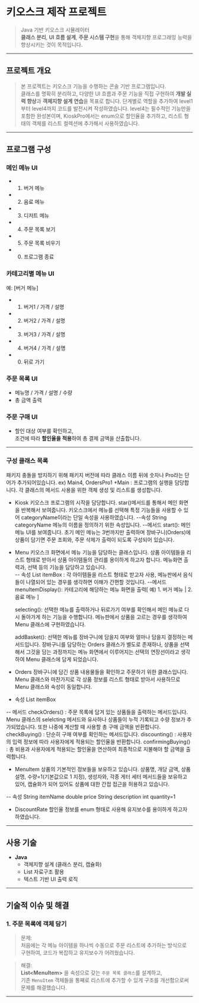 #  키오스크 제작 프로젝트

> Java 기반 키오스크 시뮬레이터  
> **클래스 분리**, **UI 흐름 설계**, **주문 시스템 구현**을 통해 객체지향 프로그래밍 능력을 향상시키는 것이 목적입니다.

---

##  프로젝트 개요

> 본 프로젝트는 키오스크 기능을 수행하는 콘솔 기반 프로그램입니다.  
> 클래스를 명확히 분리하고, 다양한 UI 흐름과 주문 기능을 직접 구현하여 **개발 실력 향상**과 **객체지향 설계 연습**을 목표로 합니다.
> 단계별로 역할을 추가하여 level1부터 level4까지 코드를 발전시켜 작성하였습니다. level4는 필수적인 기능만을 포함한 완성본이며, 
> KioskPro에서는 enum으로 할인율을 추가하고, 리스트 형태의 객체를 리스트 컬렉션에 추가해서 사용하였습니다.
---

##  프로그램 구성

###  메인 메뉴 UI
- 1. 버거 메뉴
- 2. 음료 메뉴
- 3. 디저트 메뉴
- 4. 주문 목록 보기
- 5. 주문 목록 비우기
- 0. 프로그램 종료

###  카테고리별 메뉴 UI
예: [버거 메뉴]
- 1. 버거1 / 가격 / 설명  
- 2. 버거2 / 가격 / 설명  
- 3. 버거3 / 가격 / 설명  
- 4. 버거4 / 가격 / 설명  
- 0. 뒤로 가기  

###  주문 목록 UI
- 메뉴명 / 가격 / 설명 / 수량
-  총 금액 출력

###  주문 구매 UI
- 할인 대상 여부를 확인하고,  
  조건에 따라 **할인율을 적용**하여 총 결제 금액을 산출합니다.

---
### 구성 클래스 목록

패키지 충돌을 방지하기 위해 패키지 버전에 따라 클래스 이름 뒤에 숫자나 Pro라는 단어가 추가되어있습니다.
ex) Main4, OrdersPro1
+Main : 프로그램의 실행을 담당합니다. 각 클래스의 메서드 사용을 위한 객체 생성 및 리스트를 생성합니다.
+ Kiosk
 키오스크 프로그램의 시작을 담당합니다. star()메서드를 통해서 메인 화면을 반복해서 보여줍니다. 키오스크에서 메뉴를 선택해 특정 기능들을 사용할 수 있어 categoryName이라는 단일 속성을 사용하였습니다.
--속성
  String categoryName 메뉴의 이름을 정의하기 위한 속성입니다.
--메서드
  start(): 메인 메뉴 UI를 보여줍니다. 초기 메인 메뉴는 3번까지만 출력하며 장바구니(Orders)에 상품이 담기면 주문 조회와, 주문 삭제가 출력이 되도록 구성되어 있습니다.
- Menu
  키오스크 화면에서 메뉴 기능을 담당하는 클래스입니다. 상품 아이템들을 리스트 형태로 받아서 상품 아이템들의 관리를 용이하게 하고자 합니다. 메뉴화면 출력과, 선택 등의 기능을 담당하고 있습니다.  
  -- 속성
  List <MenuItem>itemBox : 각 아이템들을 리스트 형태로 받고자 사용, 메뉴판에서 음식들이 나열되어 있는 경우를 생각하면 이해가 간편할 것입니다.
  --메서드
  menuItemDisplay(): 카테고리에 해당하는 메뉴 화면을 출력[ 예) 1. 버거 메뉴  | 2. 음료 메뉴 ]
  
  selecting(): 선택한 메뉴를 출력하거나 뒤로가기 여부를 확인해서 메인 메뉴로 다시 돌아가게 하는 기능을 수행합니다. 메뉴판에서 상품을 고르는 경우를 생각하여 Menu 클래스에 구현하였습니다.
  
  addBasket(): 선택한 메뉴를 장바구니에 담을지 여부와 얼마나 담을지 결정하는 메서드입니다. 장바구니를 담당하는 Orders 클래스가 별도로 존재하나, 상품을 선택해서 그것을 담는 과정까지는 메뉴 화면에서 이루어지는 선택의 연장선이라고 생각하여 Menu 클래스에 담게 되었습니다.
  
- Orders
  장바구니에 담긴 상품 내용물들을 확인하고 주문하기 위한 클래스입니다. Menu 클래스와 마찬가지로 각 상품 정보를 리스트 형태로 받아서 사용하므로 Menu 클래스와 속성이 동일합니다.

- 속성
List <MenuItem>itemBox

-- 메서드
checkOrders() : 주문 목록에 담겨 있는 상품들을 출력하는 메서드입니다. Menu 클래스의 selelcting 메서드와 유사하나 상품들이 누적 기록되고 수량 정보가 추가되었습니다. 또한 나중에 계산할 때 사용할 총 구매 금액을 반환합니다.
checkBuying() : 단순히 구매 여부를 확인하는 메서드입니다.
discounting() : 사용자의 입력 정보에 따라 사용자에게 적용되는 할인율을 반환합니다.
confirmingBuying() :  총 비용과  사용자에게 적용되는 할인율을 연산하여 최종적으로 지불해야 할 금액을 출력합니다.


- MenuItem
  상품의 기본적인 정보들을 보유하고 있습니다. 상품명, 개당 금액, 상품 설명, 수량=1(기본값으로 1 지정), 생성자와, 각종 게터 세터 메서드들을 보유하고 있어, 캡슐화가 되어 있어도 상품에 대한 간접 접근을 허용하고 있습니다. 

-- 속성
String itemName
double price
String description
int quantity=1


+ DiscountRate
  할인율 정보를 enum 형태로 사용해 유지보수를 용이하게 하고자 하였습니다.
---
##  사용 기술

- **Java**
  - 객체지향 설계 (클래스 분리, 캡슐화)
  - List 자료구조 활용
  - 텍스트 기반 UI 출력 로직

---

##  기술적 이슈 및 해결

### 1. **주문 목록에 객체 담기**
> 문제:  
처음에는 각 메뉴 아이템을 하나씩 수동으로 주문 리스트에 추가하는 방식으로 구현하여, 코드가 복잡하고 유지보수가 어려웠습니다.

> 해결:  
**List\<MenuItem\>** 을 속성으로 갖는 `주문 목록 클래스`를 설계하고,  
기존 `MenuItem` 객체들을 통째로 리스트에 추가할 수 있게 구조를 개선함으로써 문제를 해결했습니다.

---



